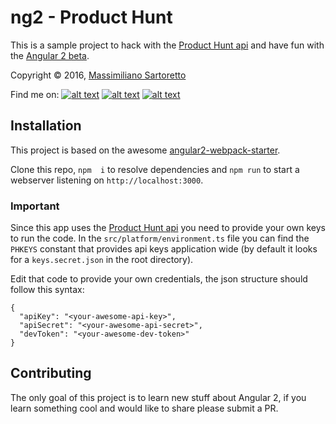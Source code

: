 # ng2 - Product Hunt

This is a sample project to hack with the [Product Hunt api](https://api.producthunt.com/v1/docs) and have fun with the [Angular 2 beta](https://www.npmjs.com/package/angular2).

Copyright © 2016, [Massimiliano Sartoretto](mailto:massimilianosartoretto@gmail.com)

Find me on:
[![alt text][1.1]][1]
[![alt text][2.1]][2]
[![alt text][6.1]][6]

[1.1]: http://i.imgur.com/tXSoThF.png (twitter icon with padding)
[2.1]: http://i.imgur.com/P3YfQoD.png (facebook icon with padding)
[6.1]: http://i.imgur.com/0o48UoR.png (github icon with padding)

[1]: http://www.twitter.com/___Sarto
[2]: http://www.facebook.com/profile.php?id=1549402605
[6]: http://www.github.com/m00s

Installation
------------

This project is based on the awesome [angular2-webpack-starter](https://github.com/angular-class/angular2-webpack-starter).

Clone this repo, `npm  i` to resolve dependencies
and `npm run` to start a webserver listening on `http://localhost:3000`.

### Important
Since this app uses the [Product Hunt api](https://api.producthunt.com/v1/docs) you need to provide your own keys to run the code.
In the `src/platform/environment.ts` file you can find the `PHKEYS` constant that provides api keys application wide (by default it looks for a `keys.secret.json` in the root directory).

Edit that code to provide your own credentials, the json structure should follow this syntax:

```
{
  "apiKey": "<your-awesome-api-key>",
  "apiSecret": "<your-awesome-api-secret>",
  "devToken": "<your-awesome-dev-token>"
}

```

Contributing
------------
The only goal of this project is to learn new stuff about Angular 2, if you learn something cool and would like to share please submit a PR.
